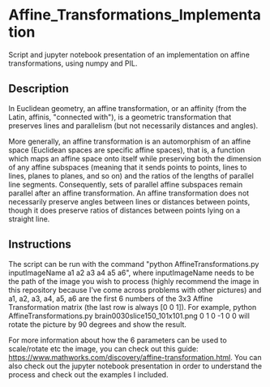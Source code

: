 # Affine_Transformations_Implementation
 Script and jupyter notebook presentation of an implementation on affine transformations, using numpy and PIL.

## Description

In Euclidean geometry, an affine transformation, or an affinity (from the Latin, affinis, "connected with"), is a geometric transformation that preserves lines and parallelism (but not necessarily distances and angles).

More generally, an affine transformation is an automorphism of an affine space (Euclidean spaces are specific affine spaces), that is, a function which maps an affine space onto itself while preserving both the dimension of any affine subspaces (meaning that it sends points to points, lines to lines, planes to planes, and so on) and the ratios of the lengths of parallel line segments. Consequently, sets of parallel affine subspaces remain parallel after an affine transformation. An affine transformation does not necessarily preserve angles between lines or distances between points, though it does preserve ratios of distances between points lying on a straight line.

## Instructions

The script can be run with the command "python AffineTransformations.py inputImageName a1 a2 a3 a4 a5 a6", where inputImageName needs to be the path of the image you wish to process (highly recommend the image in this repository because I've come across problems with other pictures) and a1, a2, a3, a4, a5, a6 are the first 6 numbers of the 3x3 Affine Transformation matrix (the last row is always [0 0 1]). For example, python AffineTransformations.py brain0030slice150_101x101.png 0 1 0 -1 0 0 will rotate the picture by 90 degrees and show the result.

For more information about how the 6 parameters can be used to scale/rotate etc the image, you can check out this guide: https://www.mathworks.com/discovery/affine-transformation.html. You can also check out the jupyter notebook presentation in order to understand the process and check out the examples I included.
